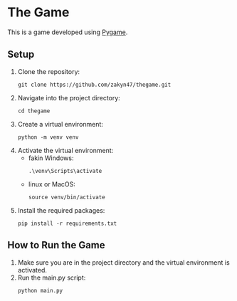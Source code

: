 # The Game

This is a game developed using [Pygame](https://www.pygame.org/).

## Setup

1. Clone the repository:
    ```
    git clone https://github.com/zakyn47/thegame.git
    ```
2. Navigate into the project directory:
    ```
    cd thegame
    ```
3. Create a virtual environment:
    ```
    python -m venv venv
    ```
4. Activate the virtual environment:
    - fakin Windows:
        ```
        .\venv\Scripts\activate
        ```
    - linux or MacOS:
        ```
        source venv/bin/activate
        ```
5. Install the required packages:
    ```
    pip install -r requirements.txt
    ```

## How to Run the Game

1. Make sure you are in the project directory and the virtual environment is activated.
2. Run the main.py script:
    ```
    python main.py
    ```